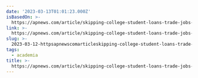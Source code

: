 ```yaml
---
date: '2023-03-13T01:01:23.000Z'
isBasedOn: >-
  https://apnews.com/article/skipping-college-student-loans-trade-jobs-efc1f6d6067ab770f6e512b3f7719cc0
link: >-
  https://apnews.com/article/skipping-college-student-loans-trade-jobs-efc1f6d6067ab770f6e512b3f7719cc0
slug: >-
  2023-03-12-httpsapnewscomarticleskipping-college-student-loans-trade-jobs-efc1f6d6067ab770f6e512b3f7719cc0
tags:
  - academia
title: >-
  https://apnews.com/article/skipping-college-student-loans-trade-jobs-efc1f6d6067ab770f6e512b3f7719cc0
---
```


